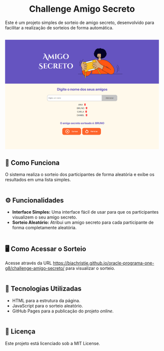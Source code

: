 <div align="center">
    <h1> Challenge Amigo Secreto </h1>
</div>

Este é um projeto simples de sorteio de amigo secreto, desenvolvido para facilitar a realização de sorteios de forma automática.
<br><br>

<div align="center">
    <img src="./assets/image.png">
</div>

## 🤔 Como Funciona

O sistema realiza o sorteio dos participantes de forma aleatória e exibe os resultados em uma lista simples.
<br><br>

## ⚙️ Funcionalidades

- **Interface Simples:** Uma interface fácil de usar para que os participantes visualizem o seu amigo secreto.
- **Sorteio Aleatório:** Atribui um amigo secreto para cada participante de forma completamente aleatória.
<br><br>

## 🖥️ Como Acessar o Sorteio

Acesse através da URL https://biachristie.github.io/oracle-programa-one-g8/challenge-amigo-secreto/ para visualizar o sorteio.
<br><br>

## 🔨 Tecnologias Utilizadas

- HTML para a estrutura da página.
- JavaScript para o sorteio aleatório.
- GitHub Pages para a publicação do projeto *online*.
<br><br>


## 📃 Licença

Este projeto está licenciado sob a MIT License.